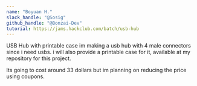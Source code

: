 ```yaml
---
name: "Boyuan H."
slack_handle: "@Sosig"
github_handle: "@Bonzai-Dev"
tutorial: https://jams.hackclub.com/batch/usb-hub
---
```

USB Hub with printable case
im making a usb hub with 4 male connectors since i need usbs. i will also provide a printable case for it, available at my repository for this project.
  
Its going to cost around 33 dollars but im planning on reducing the price using coupons.

<!-- Tell us a little bit about your design process. What were some challenges? What helped? ***Totally optional*** -->
